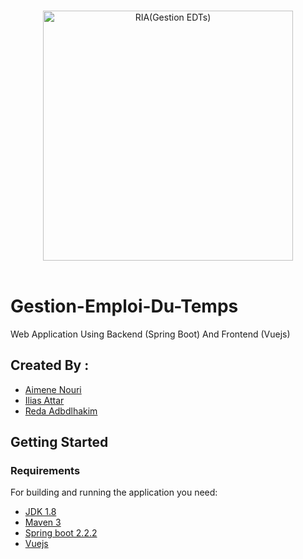 <p align="center">
  <br>
  <img width="400" src="C:\Users\ilias\OneDrive\Bureau/58175966.png" alt="RIA(Gestion EDTs)">
  <br>
  <br>
</p>

# Gestion-Emploi-Du-Temps
Web Application Using Backend (Spring Boot) And Frontend (Vuejs)

## Created By :
  <ul>
  <li><a href="https://www.facebook.com/pitoo.rio">Aimene Nouri</a></li>
  <li><a href="">Ilias Attar</a></li>
  <li><a href="https://www.facebook.com/reda.oupsi">Reda Adbdlhakim</a></li>
  </ul>

## Getting Started
### Requirements

For building and running the application you need:

- [JDK 1.8](http://www.oracle.com/technetwork/java/javase/downloads/jdk8-downloads-2133151.html)
- [Maven 3](https://maven.apache.org)
- [Spring boot 2.2.2](https://start.spring.io/)
- [Vuejs](https://vuejs.org/)


